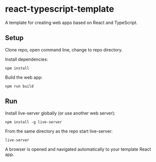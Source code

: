 # react-typescript-template

A template for creating web apps based on React and TypeScript.

## Setup

Clone repo, open command line, change to repo directory.

Install dependencies:

    npm install

Build the web app:

    npm run build

## Run

Install live-server globally (or use another web server):

    npm install -g live-server

From the same directory as the repo start live-server:

    live-server

A browser is opened and navigated automatically to your template React app.